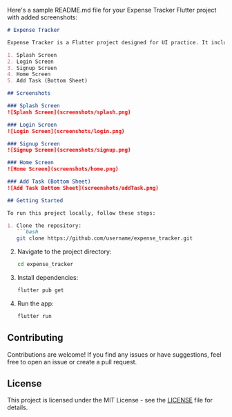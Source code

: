 Here's a sample README.md file for your Expense Tracker Flutter project with added screenshots:

```markdown
# Expense Tracker

Expense Tracker is a Flutter project designed for UI practice. It includes the following screens:

1. Splash Screen
2. Login Screen
3. Signup Screen
4. Home Screen
5. Add Task (Bottom Sheet)

## Screenshots

### Splash Screen
![Splash Screen](screenshots/splash.png)

### Login Screen
![Login Screen](screenshots/login.png)

### Signup Screen
![Signup Screen](screenshots/signup.png)

### Home Screen
![Home Screen](screenshots/home.png)

### Add Task (Bottom Sheet)
![Add Task Bottom Sheet](screenshots/addTask.png)

## Getting Started

To run this project locally, follow these steps:

1. Clone the repository:
   ```bash
   git clone https://github.com/username/expense_tracker.git
   ```
2. Navigate to the project directory:
   ```bash
   cd expense_tracker
   ```
3. Install dependencies:
   ```bash
   flutter pub get
   ```
4. Run the app:
   ```bash
   flutter run
   ```

## Contributing

Contributions are welcome! If you find any issues or have suggestions, feel free to open an issue or create a pull request.

## License

This project is licensed under the MIT License - see the [LICENSE](LICENSE) file for details.
```
